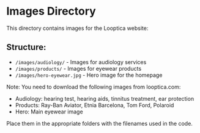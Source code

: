 
# Images Directory

This directory contains images for the Looptica website:

## Structure:
- `/images/audiology/` - Images for audiology services
- `/images/products/` - Images for eyewear products
- `/images/hero-eyewear.jpg` - Hero image for the homepage

Note: You need to download the following images from looptica.com:
- Audiology: hearing test, hearing aids, tinnitus treatment, ear protection
- Products: Ray-Ban Aviator, Etnia Barcelona, Tom Ford, Polaroid
- Hero: Main eyewear image

Place them in the appropriate folders with the filenames used in the code.

